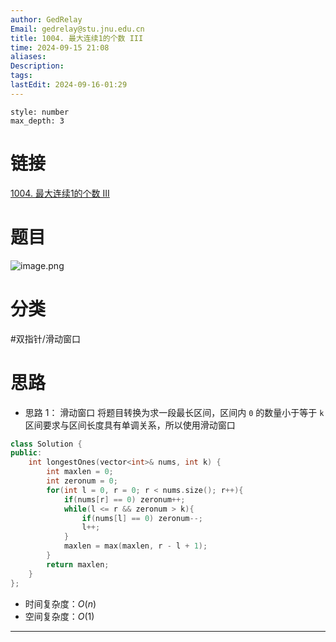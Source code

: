 ```yaml
---
author: GedRelay
Email: gedrelay@stu.jnu.edu.cn
title: 1004. 最大连续1的个数 III
time: 2024-09-15 21:08
aliases: 
Description: 
tags: 
lastEdit: 2024-09-16-01:29
---
```


```toc
style: number
max_depth: 3
```

# 链接
[1004. 最大连续1的个数 III](https://leetcode.cn/problems/max-consecutive-ones-iii/) 

# 题目
![image.png](https://ged-pic-bed.oss-cn-guangzhou.aliyuncs.com/img/202409152109780.png)


# 分类
#双指针/滑动窗口 

# 思路
- 思路 1：
滑动窗口
将题目转换为求一段最长区间，区间内 `0` 的数量小于等于 `k` 
区间要求与区间长度具有单调关系，所以使用滑动窗口


```cpp
class Solution {
public:
    int longestOnes(vector<int>& nums, int k) {
        int maxlen = 0;
        int zeronum = 0;
        for(int l = 0, r = 0; r < nums.size(); r++){
            if(nums[r] == 0) zeronum++;
            while(l <= r && zeronum > k){
                if(nums[l] == 0) zeronum--;
                l++;
            }
            maxlen = max(maxlen, r - l + 1);
        }
        return maxlen;
    }
};
```


- 时间复杂度：${O\left( n \right)  }$ 
- 空间复杂度：${O\left( 1 \right)  }$ 


---

